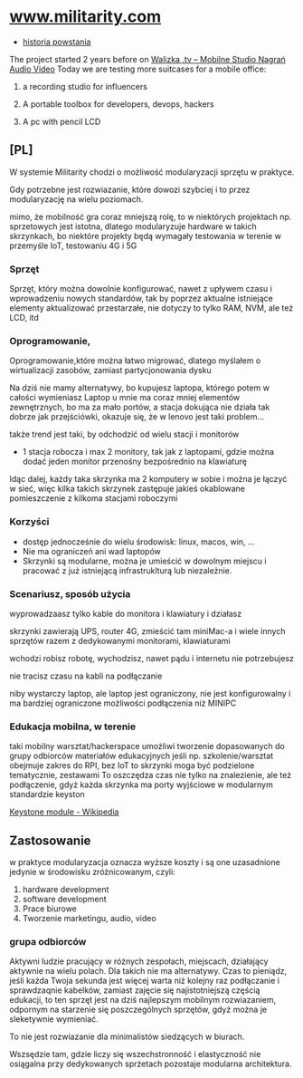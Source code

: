# www.militarity.com

+ [historia powstania](HISTORY.md)


The project started 2 years before on [Walizka .tv – Mobilne Studio Nagrań Audio Video](https://www.walizka.tv/)
Today we are testing more suitcases for a mobile office:

1. a recording studio for influencers

2. A portable toolbox for developers, devops, hackers

3. A pc with pencil LCD



## [PL]




W systemie Militarity chodzi o możliwość modularyzacji sprzętu w praktyce.

Gdy potrzebne jest rozwiazanie, które dowozi szybciej i to przez modularyzację na wielu poziomach.



mimo, że mobilność gra coraz mniejszą rolę, to w niektórych projektach np. sprzetowych jest istotna, dlatego modularyzuje hardware w takich skrzynkach, bo niektóre projekty będą wymagały testowania w terenie w przemyśle IoT, testowaniu 4G i 5G





### Sprzęt

Sprzęt, który można dowolnie konfigurować, nawet z upływem czasu i wprowadzeniu nowych standardów, tak by poprzez aktualne istniejące elementy aktualizować przestarzałe, nie dotyczy to tylko RAM, NVM, ale też LCD, itd

### Oprogramowanie,

Oprogramowanie,które można łatwo migrować, dlatego myślałem o wirtualizacji zasobów, zamiast partycjonowania dysku

Na dziś nie mamy alternatywy, bo kupujesz laptopa, którego potem w całości wymieniasz
Laptop u mnie ma coraz mniej elementów zewnętrznych, bo ma za mało portów, a stacja dokująca nie działa tak dobrze jak przejściówki, okazuje się, że w lenovo jest taki problem...

także trend jest taki, by odchodzić od wielu stacji i monitorów


+ 1 stacja robocza i max 2 monitory, tak jak z laptopami, gdzie można dodać jeden monitor przenośny bezpośrednio na klawiaturę


Idąc dalej, każdy taka skrzynka ma 2 komputery w sobie i można je łączyć w sieć, więc kilka takich skrzynek zastępuje jakieś okablowane pomieszczenie z kilkoma stacjami roboczymi


### Korzyści

+ dostęp jednocześnie do wielu środowisk: linux, macos, win, ...
+ Nie ma ograniczeń ani wad laptopów
+ Skrzynki są modularne, można je umieścić w dowolnym miejscu i pracować z już istniejącą infrastruklturą lub niezależnie.


### Scenariusz, sposób użycia

wyprowadzaasz tylko kable do monitora i klawiatury i działasz

skrzynki zawierają UPS, router 4G, zmieścić tam miniMac-a i wiele innych sprzętów razem z dedykowanymi monitorami, klawiaturami

wchodzi robisz robotę, wychodzisz, nawet pądu i internetu nie potrzebujesz

nie tracisz czasu na kabli na podłączanie

niby wystarczy laptop, ale laptop jest ograniczony, nie jest konfigurowalny i ma bardziej ograniczone możliwości podłączenia niż MINIPC


### Edukacja mobilna, w terenie

taki mobilny warsztat/hackerspace umożliwi tworzenie dopasowanych do grupy odbiorców materiałów edukacyjnych 
jeśli np. szkolenie/warsztat obejmuje zakres do RPI, bez IoT to skrzynki moga być podzielone tematycznie, zestawami
To oszczędza czas nie tylko na znalezienie, ale też podłączenie, gdyż każda skrzynka ma porty wyjściowe w modularnym standardzie keyston



[Keystone module - Wikipedia](https://en.wikipedia.org/wiki/Keystone_module)


## Zastosowanie

w praktyce modularyzacja oznacza wyższe koszty i są one uzasadnione jedynie w środowisku zróżnicowanym, czyli:

1. hardware development
2. software development
3. Prace biurowe
4. Tworzenie marketingu, audio, video



### grupa odbiorców


Aktywni ludzie pracujący w różnych zespołach, miejscach, działający aktywnie na wielu polach.
Dla takich nie ma alternatywy.
Czas to pieniądz, jeśli każda Twoja sekunda jest więcej warta niż kolejny raz podłączanie i sprawdzaqnie kabelków, zamiast zajęcie się najistotniejszą częścią edukacji, to ten sprzęt jest na dziś najlepszym mobilnym rozwiazaniem, odpornym na starzenie się poszczególnych sprzętów, gdyż można je sleketywnie wymieniać.

To nie jest rozwiazanie dla minimalistów siedzących w biurach.

Wszsędzie tam, gdzie liczy się wszechstronność i elastyczność nie osiągalna przy dedykowanych sprżetach pozostaje modularna architektura.



